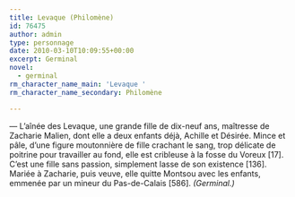 ```yaml
---
title: Levaque (Philomène)
id: 76475
author: admin
type: personnage
date: 2010-03-10T10:09:55+00:00
excerpt: Germinal
novel:
  - germinal
rm_character_name_main: 'Levaque '
rm_character_name_secondary: Philomène

---
```

— L&rsquo;aînée des Levaque, une grande fille de dix-neuf ans, maîtresse de Zacharie Malien, dont elle a deux enfants déjà, Achille et Désirée. Mince et pâle, d&rsquo;une figure moutonnière de fille crachant le sang, trop délicate de poitrine pour travailler au fond, elle est cribleuse à la fosse du Voreux [17]. C&rsquo;est une fille sans passion, simplement lasse de son existence [136]. Mariée à Zacharie, puis veuve, elle quitte Montsou avec les enfants, emmenée par un mineur du Pas-de-Calais [586]. _(Germinal.)_